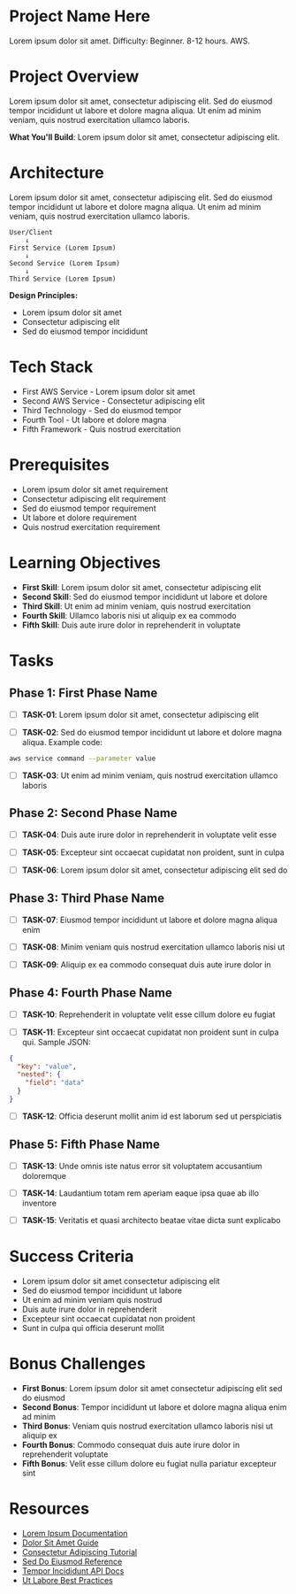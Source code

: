# Project Name Here

Lorem ipsum dolor sit amet. Difficulty: Beginner. 8-12 hours. AWS.

# Project Overview

Lorem ipsum dolor sit amet, consectetur adipiscing elit. Sed do eiusmod tempor incididunt ut labore et dolore magna aliqua. Ut enim ad minim veniam, quis nostrud exercitation ullamco laboris.

**What You'll Build**: Lorem ipsum dolor sit amet, consectetur adipiscing elit.

# Architecture

Lorem ipsum dolor sit amet, consectetur adipiscing elit. Sed do eiusmod tempor incididunt ut labore et dolore magna aliqua. Ut enim ad minim veniam, quis nostrud exercitation ullamco laboris.

```
User/Client
    ↓
First Service (Lorem Ipsum)
    ↓
Second Service (Lorem Ipsum)
    ↓
Third Service (Lorem Ipsum)
```

**Design Principles:**
- Lorem ipsum dolor sit amet
- Consectetur adipiscing elit
- Sed do eiusmod tempor incididunt

# Tech Stack

- First AWS Service - Lorem ipsum dolor sit amet
- Second AWS Service - Consectetur adipiscing elit
- Third Technology - Sed do eiusmod tempor
- Fourth Tool - Ut labore et dolore magna
- Fifth Framework - Quis nostrud exercitation

# Prerequisites

- Lorem ipsum dolor sit amet requirement
- Consectetur adipiscing elit requirement
- Sed do eiusmod tempor requirement
- Ut labore et dolore requirement
- Quis nostrud exercitation requirement

# Learning Objectives

- **First Skill**: Lorem ipsum dolor sit amet, consectetur adipiscing elit
- **Second Skill**: Sed do eiusmod tempor incididunt ut labore et dolore
- **Third Skill**: Ut enim ad minim veniam, quis nostrud exercitation
- **Fourth Skill**: Ullamco laboris nisi ut aliquip ex ea commodo
- **Fifth Skill**: Duis aute irure dolor in reprehenderit in voluptate

# Tasks

## Phase 1: First Phase Name

- [ ] **TASK-01**: Lorem ipsum dolor sit amet, consectetur adipiscing elit

- [ ] **TASK-02**: Sed do eiusmod tempor incididunt ut labore et dolore magna aliqua. Example code:
```bash
aws service command --parameter value
```

- [ ] **TASK-03**: Ut enim ad minim veniam, quis nostrud exercitation ullamco laboris

## Phase 2: Second Phase Name

- [ ] **TASK-04**: Duis aute irure dolor in reprehenderit in voluptate velit esse

- [ ] **TASK-05**: Excepteur sint occaecat cupidatat non proident, sunt in culpa

- [ ] **TASK-06**: Lorem ipsum dolor sit amet, consectetur adipiscing elit sed do

## Phase 3: Third Phase Name

- [ ] **TASK-07**: Eiusmod tempor incididunt ut labore et dolore magna aliqua enim

- [ ] **TASK-08**: Minim veniam quis nostrud exercitation ullamco laboris nisi ut

- [ ] **TASK-09**: Aliquip ex ea commodo consequat duis aute irure dolor in

## Phase 4: Fourth Phase Name

- [ ] **TASK-10**: Reprehenderit in voluptate velit esse cillum dolore eu fugiat

- [ ] **TASK-11**: Excepteur sint occaecat cupidatat non proident sunt in culpa qui. Sample JSON:
```json
{
  "key": "value",
  "nested": {
    "field": "data"
  }
}
```

- [ ] **TASK-12**: Officia deserunt mollit anim id est laborum sed ut perspiciatis

## Phase 5: Fifth Phase Name

- [ ] **TASK-13**: Unde omnis iste natus error sit voluptatem accusantium doloremque

- [ ] **TASK-14**: Laudantium totam rem aperiam eaque ipsa quae ab illo inventore

- [ ] **TASK-15**: Veritatis et quasi architecto beatae vitae dicta sunt explicabo

# Success Criteria

- Lorem ipsum dolor sit amet consectetur adipiscing elit
- Sed do eiusmod tempor incididunt ut labore
- Ut enim ad minim veniam quis nostrud
- Duis aute irure dolor in reprehenderit
- Excepteur sint occaecat cupidatat non proident
- Sunt in culpa qui officia deserunt mollit

# Bonus Challenges

- **First Bonus**: Lorem ipsum dolor sit amet consectetur adipiscing elit sed do eiusmod
- **Second Bonus**: Tempor incididunt ut labore et dolore magna aliqua enim ad minim
- **Third Bonus**: Veniam quis nostrud exercitation ullamco laboris nisi ut aliquip ex
- **Fourth Bonus**: Commodo consequat duis aute irure dolor in reprehenderit voluptate
- **Fifth Bonus**: Velit esse cillum dolore eu fugiat nulla pariatur excepteur sint

# Resources

- [Lorem Ipsum Documentation](https://docs.example.com/lorem)
- [Dolor Sit Amet Guide](https://example.com/dolor)
- [Consectetur Adipiscing Tutorial](https://docs.example.com/consectetur)
- [Sed Do Eiusmod Reference](https://example.com/sed-do)
- [Tempor Incididunt API Docs](https://docs.example.com/tempor)
- [Ut Labore Best Practices](https://example.com/ut-labore)

